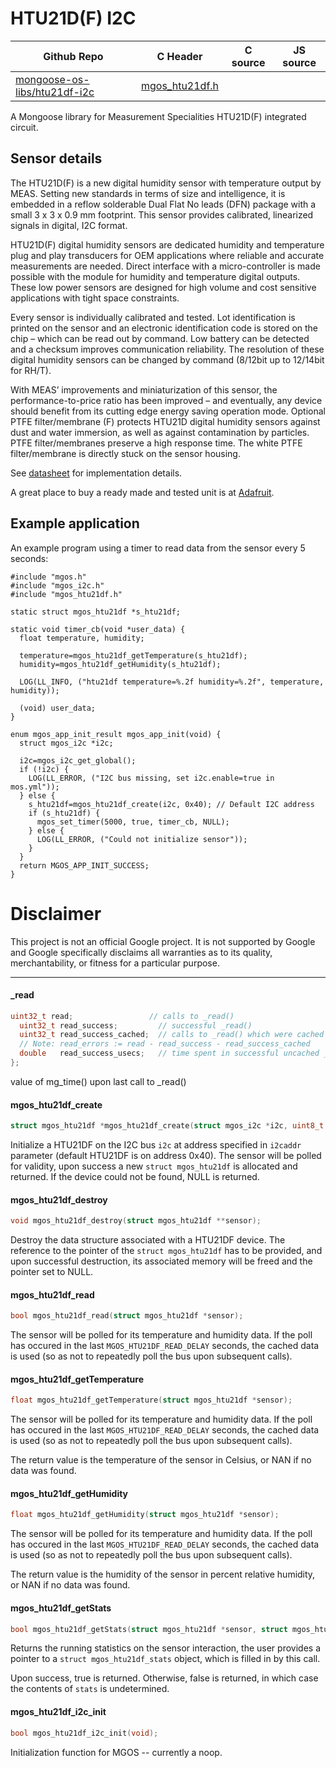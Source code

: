 # HTU21D(F) I2C
| Github Repo | C Header | C source  | JS source |
| ----------- | -------- | --------  | ----------------- |
| [mongoose-os-libs/htu21df-i2c](https://github.com/mongoose-os-libs/htu21df-i2c) | [mgos_htu21df.h](https://github.com/mongoose-os-libs/htu21df-i2c/tree/master/include/mgos_htu21df.h) | &nbsp;  | &nbsp;         |



A Mongoose library for Measurement Specialities HTU21D(F) integrated circuit.

## Sensor details

The HTU21D(F) is a new digital humidity sensor with temperature output by MEAS.
Setting new standards in terms of size and intelligence, it is embedded in a
reflow solderable Dual Flat No leads (DFN) package with a small 3 x 3 x 0.9 mm
footprint. This sensor provides calibrated, linearized signals in digital, I2C
format.

HTU21D(F) digital humidity sensors are dedicated humidity and temperature plug
and play transducers for OEM applications where reliable and accurate
measurements are needed. Direct interface with a micro-controller is made
possible with the module for humidity and temperature digital outputs. These
low power sensors are designed for high volume and cost sensitive applications
with tight space constraints.

Every sensor is individually calibrated and tested. Lot identification is
printed on the sensor and an electronic identification code is stored on the
chip – which can be read out by command. Low battery can be detected and a
checksum improves communication reliability. The resolution of these digital
humidity sensors can be changed by command (8/12bit up to 12/14bit for RH/T).

With MEAS’ improvements and miniaturization of this sensor, the
performance-to-price ratio has been improved – and eventually, any device
should benefit from its cutting edge energy saving operation mode. Optional
PTFE filter/membrane (F) protects HTU21D digital humidity sensors against
dust and water immersion, as well as against contamination by particles.
PTFE filter/membranes preserve a high response time. The white PTFE
filter/membrane is directly stuck on the sensor housing.

See [datasheet](https://cdn-shop.adafruit.com/datasheets/1899_HTU21D.pdf)
for implementation details.

A great place to buy a ready made and tested unit is at [Adafruit](https://learn.adafruit.com/adafruit-htu21d-f-temperature-humidity-sensor/overview).

## Example application

An example program using a timer to read data from the sensor every 5 seconds:

```
#include "mgos.h"
#include "mgos_i2c.h"
#include "mgos_htu21df.h"

static struct mgos_htu21df *s_htu21df;

static void timer_cb(void *user_data) {
  float temperature, humidity;

  temperature=mgos_htu21df_getTemperature(s_htu21df);
  humidity=mgos_htu21df_getHumidity(s_htu21df);

  LOG(LL_INFO, ("htu21df temperature=%.2f humidity=%.2f", temperature, humidity));

  (void) user_data;
}

enum mgos_app_init_result mgos_app_init(void) {
  struct mgos_i2c *i2c;

  i2c=mgos_i2c_get_global();
  if (!i2c) {
    LOG(LL_ERROR, ("I2C bus missing, set i2c.enable=true in mos.yml"));
  } else {
    s_htu21df=mgos_htu21df_create(i2c, 0x40); // Default I2C address
    if (s_htu21df) {
      mgos_set_timer(5000, true, timer_cb, NULL);
    } else {
      LOG(LL_ERROR, ("Could not initialize sensor"));
    }
  }
  return MGOS_APP_INIT_SUCCESS;
}
```

# Disclaimer

This project is not an official Google project. It is not supported by Google
and Google specifically disclaims all warranties as to its quality,
merchantability, or fitness for a particular purpose.


 ----- 
#### _read

```c
uint32_t read;                 // calls to _read()
  uint32_t read_success;         // successful _read()
  uint32_t read_success_cached;  // calls to _read() which were cached
  // Note: read_errors := read - read_success - read_success_cached
  double   read_success_usecs;   // time spent in successful uncached _read()
};
```
value of mg_time() upon last call to _read()
#### mgos_htu21df_create

```c
struct mgos_htu21df *mgos_htu21df_create(struct mgos_i2c *i2c, uint8_t i2caddr);
```

Initialize a HTU21DF on the I2C bus `i2c` at address specified in `i2caddr`
parameter (default HTU21DF is on address 0x40). The sensor will be polled for
validity, upon success a new `struct mgos_htu21df` is allocated and
returned. If the device could not be found, NULL is returned.
 
#### mgos_htu21df_destroy

```c
void mgos_htu21df_destroy(struct mgos_htu21df **sensor);
```

Destroy the data structure associated with a HTU21DF device. The reference
to the pointer of the `struct mgos_htu21df` has to be provided, and upon
successful destruction, its associated memory will be freed and the pointer
set to NULL.
 
#### mgos_htu21df_read

```c
bool mgos_htu21df_read(struct mgos_htu21df *sensor);
```

The sensor will be polled for its temperature and humidity data. If the poll
has occured in the last `MGOS_HTU21DF_READ_DELAY` seconds, the cached data is
used (so as not to repeatedly poll the bus upon subsequent calls).
 
#### mgos_htu21df_getTemperature

```c
float mgos_htu21df_getTemperature(struct mgos_htu21df *sensor);
```

The sensor will be polled for its temperature and humidity data. If the poll
has occured in the last `MGOS_HTU21DF_READ_DELAY` seconds, the cached data is
used (so as not to repeatedly poll the bus upon subsequent calls).

The return value is the temperature of the sensor in Celsius, or NAN if no
data was found.
 
#### mgos_htu21df_getHumidity

```c
float mgos_htu21df_getHumidity(struct mgos_htu21df *sensor);
```

The sensor will be polled for its temperature and humidity data. If the poll
has occured in the last `MGOS_HTU21DF_READ_DELAY` seconds, the cached data is
used (so as not to repeatedly poll the bus upon subsequent calls).

The return value is the humidity of the sensor in percent relative humidity,
or NAN if no data was found.
 
#### mgos_htu21df_getStats

```c
bool mgos_htu21df_getStats(struct mgos_htu21df *sensor, struct mgos_htu21df_stats *stats);
```

Returns the running statistics on the sensor interaction, the user provides
a pointer to a `struct mgos_htu21df_stats` object, which is filled in by
this call.

Upon success, true is returned. Otherwise, false is returned, in which case
the contents of `stats` is undetermined.
 
#### mgos_htu21df_i2c_init

```c
bool mgos_htu21df_i2c_init(void);
```

Initialization function for MGOS -- currently a noop.
 
